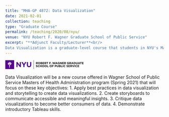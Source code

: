 ```yaml
---
title: "MHA-GP 4872: Data Visualization"
date: 2021-02-01
collection: teaching
type: "Graduate Course"
permalink: /teaching/2020/08/nyu/ 
venue: "NYU Robert F. Wagner Graduate School of Public Service"
excerpt: "**Adjunct Faculty/Lecturer**<br/>
Data Visualization is a graduate-level course that students in NYU's Master of Health Administration will take in order to gain practical skills in data visualization."
---
```

<p align="left"><img src='/images/wagnerlogo.jpg'></p>
Data Visualization will be a new course offered in Wagner School of Public Service Masters of Health Administration program (Spring 2021) that will focus on these key objectives: 1. Apply best practices in data visualization and storytelling to create data visualizations. 2. Create storyboards to communicate accessible and meaningful insights. 3. Critique data visualizations to become better consumers of data. 4. Demonstrate introductory Tableau skills.
